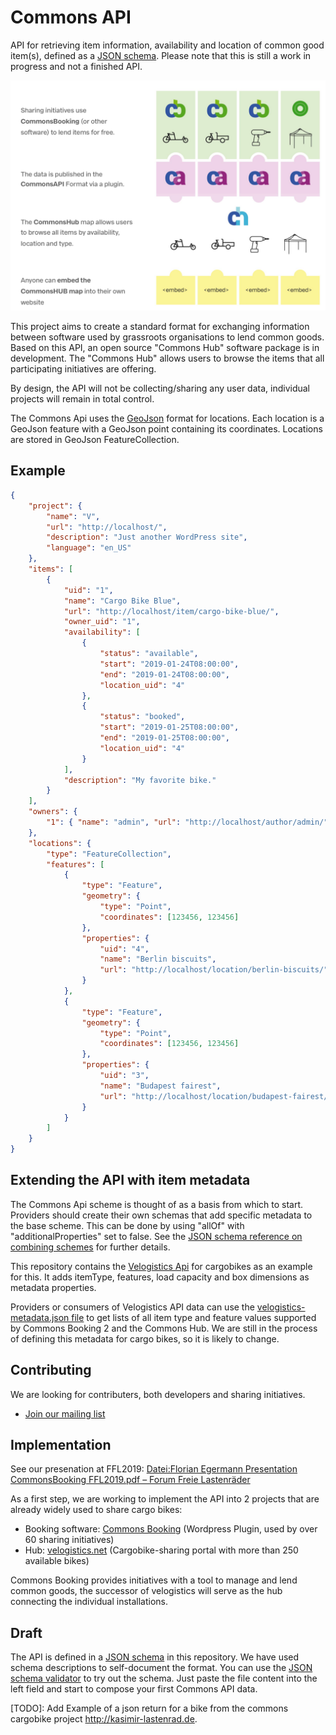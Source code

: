 # Commons API

API for retrieving item information, availability and location of common good item(s), defined as a [JSON schema](http://json-schema.org/). Please note that this is still a work in progress and not a finished API.

![commons-api-overview](img/commons-api-overview.png)

This project aims to create a standard format for exchanging information between software used by grassroots organisations to lend common goods. Based on this API, an open source "Commons Hub" software package is in development. The "Commons Hub" allows users to browse the items that all participating initiatives are offering.

By design, the API will not be collecting/sharing any user data, individual projects will remain in total control.

The Commons Api uses the [GeoJson](http://geojson.org/) format for locations. Each location is a GeoJson feature with a GeoJson point containing its coordinates. Locations are stored in GeoJson FeatureCollection.

## Example

```json
{
    "project": {
        "name": "V",
        "url": "http://localhost/",
        "description": "Just another WordPress site",
        "language": "en_US"
    },
    "items": [
        {
            "uid": "1",
            "name": "Cargo Bike Blue",
            "url": "http://localhost/item/cargo-bike-blue/",
            "owner_uid": "1",
            "availability": [
                {
                    "status": "available",
                    "start": "2019-01-24T08:00:00",
                    "end": "2019-01-24T08:00:00",
                    "location_uid": "4"
                },
                {
                    "status": "booked",
                    "start": "2019-01-25T08:00:00",
                    "end": "2019-01-25T08:00:00",
                    "location_uid": "4"
                }
            ],
            "description": "My favorite bike."
        }
    ],
    "owners": {
        "1": { "name": "admin", "url": "http://localhost/author/admin/" }
    },
    "locations": {
        "type": "FeatureCollection",
        "features": [
            {
                "type": "Feature",
                "geometry": {
                    "type": "Point",
                    "coordinates": [123456, 123456]
                },
                "properties": {
                    "uid": "4",
                    "name": "Berlin biscuits",
                    "url": "http://localhost/location/berlin-biscuits/"
                }
            },
            {
                "type": "Feature",
                "geometry": {
                    "type": "Point",
                    "coordinates": [123456, 123456]
                },
                "properties": {
                    "uid": "3",
                    "name": "Budapest fairest",
                    "url": "http://localhost/location/budapest-fairest/"
                }
            }
        ]
    }
}
```

## Extending the API with item metadata

The Commons Api scheme is thought of as a basis from which to start. Providers should create their own schemas that add specific metadata to the base scheme. This can be done by using "allOf" with "additionalProperties" set to false. See the [JSON schema reference on combining schemes](https://json-schema.org/understanding-json-schema/reference/combining.html) for further details.

This repository contains the [Velogistics Api](https://github.com/wielebenwir/commons-api/blob/master/velogistics-api.schema.json) for cargobikes as an example for this. It adds itemType, features, load capacity and box dimensions as metadata properties.

Providers or consumers of Velogistics API data can use the [velogistics-metadata.json file](https://github.com/wielebenwir/commons-api/blob/master/velogistics-metadata.json) to get lists of all item type and feature values supported by Commons Booking 2 and the Commons Hub. We are still in the process of defining this metadata for cargo bikes, so it is likely to change.

## Contributing

We are looking for contributers, both developers and sharing initiatives.

-   [Join our mailing list](https://ml06.ispgateway.de/mailman/listinfo/commons-api_wielebenwir.de)

## Implementation

See our presenation at FFL2019: [Datei:Florian Egermann Presentation CommonsBooking FFL2019.pdf – Forum Freie Lastenräder](http://dein-lastenrad.de/index.php?title=Datei:Florian_Egermann_Presentation_CommonsBooking_FFL2019.pdf#Beschreibung)

As a first step, we are working to implement the API into 2 projects that are already widely used to share cargo bikes:

-   Booking software: [Commons Booking](https://github.com/wielebenwir/commons-booking-2) (Wordpress Plugin, used by over 60 sharing initiatives)
-   Hub: [velogistics.net](http://velogistics.net) (Cargobike-sharing portal with more than 250 available bikes)

Commons Booking provides initiatives with a tool to manage and lend common goods, the successor of velogistics will serve as the hub connecting the individual installations.

## Draft

The API is defined in a [JSON schema](https://github.com/wielebenwir/commons-api/blob/master/commons-api.schema.json) in this repository. We have used schema descriptions to self-document the format. You can use the [JSON schema validator](https://www.jsonschemavalidator.net/) to try out the schema. Just paste the file content into the left field and start to compose your first Commons API data.

[TODO]: Add Example of a json return for a bike from the commons cargobike project http://kasimir-lastenrad.de.

